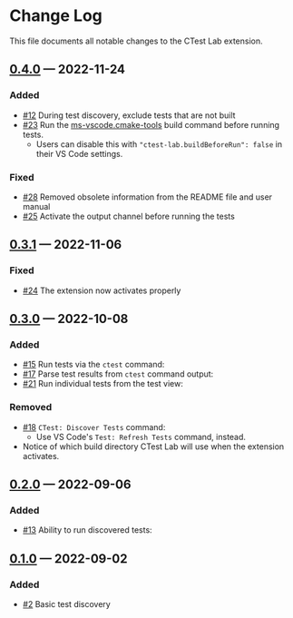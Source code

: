 <!-- markdownlint-disable MD024 -->

# Change Log

This file documents all notable changes to the CTest Lab extension.

## [0.4.0] — 2022-11-24

### Added

- [#12](https://github.com/brobeson/ctest-lab/issues/12) During test discovery,
  exclude tests that are not built
- [#23](https://github.com/brobeson/ctest-lab/issues/23) Run the
  [ms-vscode.cmake-tools](https://marketplace.visualstudio.com/items?itemName=ms-vscode.cmake-tools)
  build command before running tests.
  - Users can disable this with `"ctest-lab.buildBeforeRun": false` in their VS
    Code settings.

### Fixed

- [#28](https://github.com/brobeson/ctest-lab/issues/28) Removed obsolete
  information from the README file and user manual
- [#25](https://github.com/brobeson/ctest-lab/issues/25) Activate the output
  channel before running the tests

## [0.3.1] — 2022-11-06

### Fixed

- [#24](https://github.com/brobeson/ctest-lab/issues/24) The extension now
  activates properly

## [0.3.0] — 2022-10-08

### Added

- [#15](https://github.com/brobeson/ctest-lab/issues/15) Run tests via the
  `ctest` command:
- [#17](https://github.com/brobeson/ctest-lab/issues/15) Parse test results from
  `ctest` command output:
- [#21](https://github.com/brobeson/ctest-lab/issues/21) Run individual tests
  from the test view:

### Removed

- [#18](https://github.com/brobeson/ctest-lab/issues/18) `CTest: Discover Tests`
  command:
  - Use VS Code's `Test: Refresh Tests` command, instead.
- Notice of which build directory CTest Lab will use when the extension
  activates.

## [0.2.0] — 2022-09-06

### Added

- [#13](https://github.com/brobeson/ctest-lab/issues/13) Ability to run
  discovered tests:

## [0.1.0] — 2022-09-02

### Added

- [#2](https://github.com/brobeson/ctest-lab/issues/2) Basic test discovery

[0.4.0]: https://github.com/brobeson/ctest-lab/compare/v0.3.1...v0.4.0
[0.3.1]: https://github.com/brobeson/ctest-lab/compare/v0.3.0...v0.3.1
[0.3.0]: https://github.com/brobeson/ctest-lab/compare/v0.2.0...v0.3.0
[0.2.0]: https://github.com/brobeson/ctest-lab/compare/v0.1.0...v0.2.0
[0.1.0]:
  https://github.com/brobeson/ctest-lab/compare/2e0e350936d6e22192fe289864c565795f6b7924...v0.1.0
